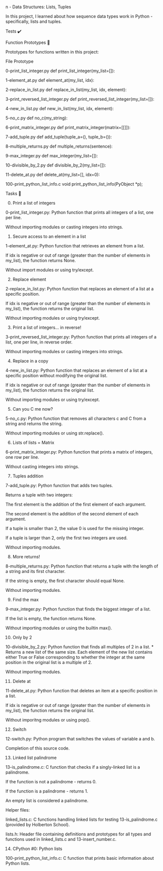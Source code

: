 #
n - Data Structures: Lists, Tuples

In this project, I learned about how sequence data types work in Python - specifically, lists and tuples.



Tests ✔️

Function Prototypes 💾

Prototypes for functions written in this project:



File	Prototype

0-print_list_integer.py	def print_list_integer(my_list=[]):

1-element_at.py	def element_at(my_list, idx):

2-replace_in_list.py	def replace_in_list(my_list, idx, element):

3-print_reversed_list_integer.py	def print_reversed_list_integer(my_list=[]):

4-new_in_list.py	def new_in_list(my_list, idx, element):

5-no_c.py	def no_c(my_string):

6-print_matrix_integer.py	def print_matrix_integer(matrix=[[]]):

7-add_tuple.py	def add_tuple(tuple_a=(), tuple_b=()):

8-multiple_returns.py	def multiple_returns(sentence):

9-max_integer.py	def max_integer(my_list=[]):

10-divisible_by_2.py	def divisible_by_2(my_list=[]):

11-delete_at.py	def delete_at(my_list=[], idx=0):

100-print_python_list_info.c	void print_python_list_info(PyObject *p);

Tasks 📃

0. Print a list of integers



0-print_list_integer.py: Python function that prints all integers of a list, one per line.

Without importing modules or casting integers into strings.

1. Secure access to an element in a list



1-element_at.py: Python function that retrieves an element from a list.

If idx is negative or out of range (greater than the number of elements in my_list), the function returns None.

Without import modules or using try/except.

2. Replace element



2-replace_in_list.py: Python function that replaces an element of a list at a specific position.

If idx is negative or out of range (greater than the number of elements in my_list), the function returns the original list.

Without importing modules or using try/except.

3. Print a list of integers... in reverse!



3-print_reversed_list_integer.py: Python function that prints all integers of a list, one per line, in reverse order.

Without importing modules or casting integers into strings.

4. Replace in a copy



4-new_in_list.py: Python function that replaces an element of a list at a specific position without modifying the original list.

If idx is negative or out of range (greater than the number of elements in my_list), the function returns the original list.

Without importing modules or using try/except.

5. Can you C me now?



5-no_c.py: Python function that removes all characters c and C from a string and returns the string.

Without importing modules or using str.replace().

6. Lists of lists = Matrix



6-print_matrix_integer.py: Python function that prints a matrix of integers, one row per line.

Without casting integers into strings.

7. Tuples addition



7-add_tuple.py: Python function that adds two tuples.

Returns a tuple with two integers:

The first element is the addition of the first element of each argument.

The second element is the addition of the second element of each argument.

If a tuple is smaller than 2, the value 0 is used for the missing integer.

If a tuple is larger than 2, only the first two integers are used.

Without importing modules.

8. More returns!



8-multiple_returns.py: Python function that returns a tuple with the length of a string and its first character.

If the string is empty, the first character should equal None.

Without importing modules.

9. Find the max



9-max_integer.py: Python function that finds the biggest integer of a list.

If the list is empty, the function returns None.

Without importing modules or using the builtin max().

10. Only by 2



10-divisible_by_2.py: Python function that finds all multiples of 2 in a list. * Returns a new list of the same size. Each element of the new list contains either True or False corresponding to whether the integer at the same position in the original list is a multiple of 2.

Without importing modules.

11. Delete at



11-delete_at.py: Python function that deletes an item at a specific position in a list.

If idx is negative or out of range (greater than the number of elements in my_list), the function returns the original list.

Without imporitng modules or using pop().

12. Switch



12-switch.py: Python program that switches the values of variable a and b.

Completion of this source code.

13. Linked list palindrome



13-is_palindrome.c: C function that checks if a singly-linked list is a palindrome.

If the function is not a palindrome - returns 0.

If the function is a palindrome - returns 1.

An empty list is considered a palindrome.

Helper files:

linked_lists.c: C functions handling linked lists for testing 13-is_palindrome.c (provided by Holberton School).

lists.h: Header file containing definitions and prototypes for all types and functions used in linked_lists.c and 13-insert_number.c.

14. CPython #0: Python lists



100-print_python_list_info.c: C function that prints basic information about Python lists.

